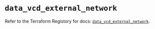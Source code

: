 # `data_vcd_external_network`

Refer to the Terraform Registory for docs: [`data_vcd_external_network`](https://registry.terraform.io/providers/vmware/vcd/3.10.0/docs/data-sources/external_network).
